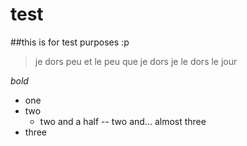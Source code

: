 # test
##this is for test purposes :p

>je dors peu et le peu que je dors je le dors le jour

*bold*

* one
* two
  - two and a half
  -- two and... almost three
* three
